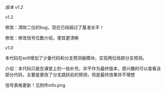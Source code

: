 *版本 v1.2*

v1.2

修改：清除二位的bug，现在已经超过了基准水平！

修改：修改信号位数介绍，使其更清晰

v1.0

本代码在ex9增加了少量代码和分支预测器模块，实现两位局部分支预测。

介绍：本代码只是在课堂上的一些补充，并不作为最终版本，感兴趣的可以查看该部分代码，主要是更改了分支跳跃前的预测，但是最终效果并不理想

信号表格更新！见附件info.png

